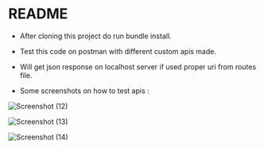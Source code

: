# README


- After cloning this project do run bundle install.

- Test this code on postman with different custom apis made.

- Will get json response on localhost server if used proper uri from routes file.

- Some screenshots on how to test apis :

![Screenshot (12)](https://user-images.githubusercontent.com/59679498/185732877-883d6847-7b76-417d-adb2-0ac94cb2cd22.png)


![Screenshot (13)](https://user-images.githubusercontent.com/59679498/185732882-9c5f958b-44be-4b06-9b4e-f0327f73c562.png)

![Screenshot (14)](https://user-images.githubusercontent.com/59679498/185732885-5798e925-6155-4999-87c4-9ff6e90f5d18.png)
